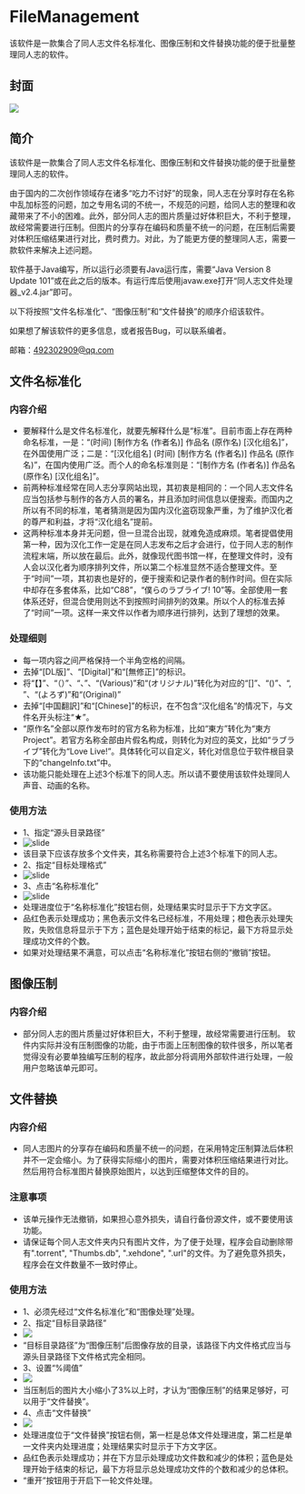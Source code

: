# FileManagement
该软件是一款集合了同人志文件名标准化、图像压制和文件替换功能的便于批量整理同人志的软件。

## 封面
![](https://github.com/Sandigle/FileManagement/raw/master/image/1.jpg) 

## 简介
该软件是一款集合了同人志文件名标准化、图像压制和文件替换功能的便于批量整理同人志的软件。

由于国内的二次创作领域存在诸多“吃力不讨好”的现象，同人志在分享时存在名称中乱加标签的问题，加之专用名词的不统一，不规范的问题，给同人志的整理和收藏带来了不小的困难。此外，部分同人志的图片质量过好体积巨大，不利于整理，故经常需要进行压制。但图片的分享存在编码和质量不统一的问题，在压制后需要对体积压缩结果进行对比，费时费力。对此，为了能更方便的整理同人志，需要一款软件来解决上述问题。

软件基于Java编写，所以运行必须要有Java运行库，需要“Java Version 8 Update 101”或在此之后的版本。有运行库后使用javaw.exe打开“同人志文件处理器_v2.4.jar”即可。

以下将按照“文件名标准化”、“图像压制”和“文件替换”的顺序介绍该软件。

如果想了解该软件的更多信息，或者报告Bug，可以联系编者。

邮箱：492302909@qq.com

## 文件名标准化
### 内容介绍
- 要解释什么是文件名标准化，就要先解释什么是“标准”。目前市面上存在两种命名标准，一是：“(时间) [制作方名 (作者名)] 作品名 (原作名) [汉化组名]”，在外国使用广泛；二是：“[汉化组名] (时间) [制作方名 (作者名)] 作品名 (原作名)”，在国内使用广泛。而个人的命名标准则是：“[制作方名 (作者名)] 作品名 (原作名) [汉化组名]”。
- 前两种标准经常在同人志分享网站出现，其初衷是相同的：一个同人志文件名应当包括参与制作的各方人员的署名，并且添加时间信息以便搜索。而国内之所以有不同的标准，笔者猜测是因为国内汉化盗窃现象严重，为了维护汉化者的尊严和利益，才将“汉化组名”提前。
- 这两种标准本身并无问题，但一旦混合出现，就难免造成麻烦。笔者提倡使用第一种，因为汉化工作一定是在同人志发布之后才会进行，位于同人志的制作流程末端，所以放在最后。此外，就像现代图书馆一样，在整理文件时，没有人会以汉化者为顺序排列文件，所以第二个标准显然不适合整理文件。至于“时间”一项，其初衷也是好的，便于搜索和记录作者的制作时间。但在实际中却存在多套体系，比如“C88”，“僕らのラブライブ! 10”等。全部使用一套体系还好，但混合使用则达不到按照时间排列的效果。所以个人的标准去掉了“时间”一项。这样一来文件以作者为顺序进行排列，达到了理想的效果。
### 处理细则
- 每一项内容之间严格保持一个半角空格的间隔。
- 去掉“[DL版]”、“[Digital]”和“[無修正]”的标识。
- 将“【】”、“（）”、“、”、“(Various)”和“(オリジナル)”转化为对应的“[]”、“()”、“, ”、“(よろず)”和“(Original)”
- 去掉“[中国翻訳]”和“[Chinese]”的标识，在不包含“汉化组名”的情况下，与文件名开头标注“★”。
- “原作名”全部以原作发布时的官方名称为标准，比如“東方”转化为“東方Project”。若官方名称全部由片假名构成，则转化为对应的英文，比如“ラブライブ”转化为“Love Live!”。具体转化可以自定义，转化对信息位于软件根目录下的“changeInfo.txt”中。
- 该功能只能处理在上述3个标准下的同人志。所以请不要使用该软件处理同人声音、动画的名称。
### 使用方法
- 1、指定“源头目录路径”
 - ![slide](https://github.com/Sandigle/FileManagement/raw/master/image/2.jpg) 
- 该目录下应该存放多个文件夹，其名称需要符合上述3个标准下的同人志。
- 2、指定“目标处理格式”
 - ![slide](https://github.com/Sandigle/FileManagement/raw/master/image/3.jpg) 
- 3、点击“名称标准化”
 - ![slide](https://github.com/Sandigle/FileManagement/raw/master/image/4.jpg) 
- 处理进度位于“名称标准化”按钮右侧，处理结果实时显示于下方文字区。
- 品红色表示处理成功；黑色表示文件名已经标准，不用处理；橙色表示处理失败，失败信息将显示于下方；蓝色是处理开始于结束的标记，最下方将显示处理成功文件的个数。
- 如果对处理结果不满意，可以点击“名称标准化”按钮右侧的“撤销”按钮。

## 图像压制
### 内容介绍
- 部分同人志的图片质量过好体积巨大，不利于整理，故经常需要进行压制。	软件内实际并没有压制图像的功能，由于市面上压制图像的软件很多，所以笔者觉得没有必要单独编写压制的程序，故此部分将调用外部软件进行处理，一般用户忽略该单元即可。

## 文件替换
### 内容介绍
- 同人志图片的分享存在编码和质量不统一的问题，在采用特定压制算法后体积并不一定会缩小。为了获得实际缩小的图片，需要对体积压缩结果进行对比。然后用符合标准图片替换原始图片，以达到压缩整体文件的目的。
### 注意事项
- 该单元操作无法撤销，如果担心意外损失，请自行备份源文件，或不要使用该功能。
- 请保证每个同人志文件夹内只有图片文件，为了便于处理，程序会自动删除带有".torrent", "Thumbs.db", ".xehdone", ".url"的文件。为了避免意外损失，程序会在文件数量不一致时停止。
### 使用方法
- 1、必须先经过“文件名标准化”和“图像处理”处理。
- 2、指定“目标目录路径”
 - ![](https://github.com/Sandigle/FileManagement/raw/master/image/5.jpg) 
- “目标目录路径”为“图像压制”后图像存放的目录，该路径下内文件格式应当与源头目录路径下文件格式完全相同。
- 3、设置“%阈值”
 - ![](https://github.com/Sandigle/FileManagement/raw/master/image/6.jpg) 
- 当压制后的图片大小缩小了3%以上时，才认为“图像压制”的结果足够好，可以用于“文件替换”。
- 4、点击“文件替换”
 - ![](https://github.com/Sandigle/FileManagement/raw/master/image/7.jpg) 
- 处理进度位于“文件替换”按钮右侧，第一栏是总体文件处理进度，第二栏是单一文件夹内处理进度；处理结果实时显示于下方文字区。
- 品红色表示处理成功；并在下方显示处理成功文件数和减少的体积；蓝色是处理开始于结束的标记，最下方将显示总处理成功文件的个数和减少的总体积。
- “重开”按钮用于开启下一轮文件处理。
